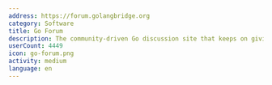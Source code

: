 ```yaml
---
address: https://forum.golangbridge.org
category: Software
title: Go Forum
description: The community-driven Go discussion site that keeps on giving
userCount: 4449
icon: go-forum.png
activity: medium
language: en
---
```

